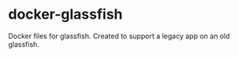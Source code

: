 # docker-glassfish

Docker files for glassfish. Created to support a legacy app on an old glassfish.
